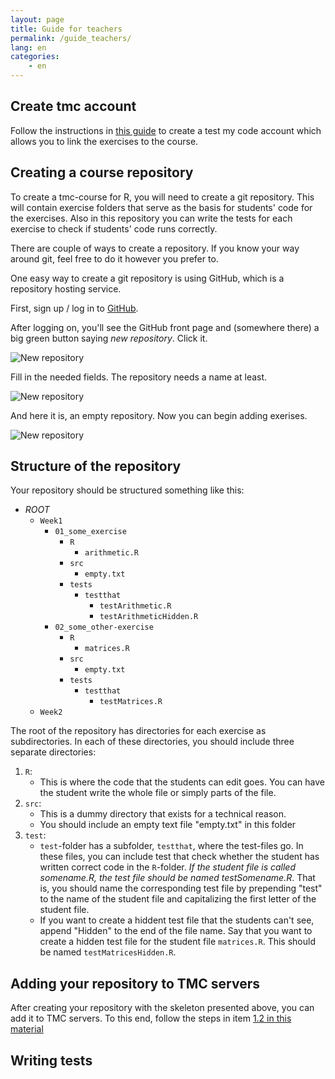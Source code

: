```yaml
---
layout: page
title: Guide for teachers
permalink: /guide_teachers/
lang: en
categories:
    - en
---
```


## Create tmc account

Follow the instructions in [this guide](http://testmycode-usermanual.github.io/usermanual/teachers.html) to create a test my code account which allows you to link the exercises to the course.

## Creating a course repository

To create a tmc-course for R, you will need to create a git repository. This will contain exercise folders that serve as the basis for students' code for the exercises. Also in this repository you can write the tests for each exercise to check if students' code runs correctly.

There are couple of ways to create a repository. If you know your way around git, feel free to do it however you prefer to.

One easy way to create a git repository is using GitHub, which is a repository hosting service.

First, sign up / log in to [GitHub](https://github.com).

After logging on, you'll see the GitHub front page and (somewhere there) a big green button saying *new repository*. Click it.

![New repository](../../resources/github_create_repo.png)

Fill in the needed fields. The repository needs a name at least.

![New repository](../../resources/creating_repo_2.png)

And here it is, an empty repository. Now you can begin adding exerises.

![New repository](../../resources/empty_repository.png)

## Structure of the repository

Your repository should be structured something like this:

- *ROOT*
    - `Week1`
        - `01_some_exercise`
            - `R`
                - `arithmetic.R`
            - `src`
                - `empty.txt`
            - `tests`
                - `testthat`
                    - `testArithmetic.R`
                    - `testArithmeticHidden.R`
        - `02_some_other-exercise`
            - `R`
                - `matrices.R`
            - `src`
                - `empty.txt`
            - `tests`
                - `testthat`
                    - `testMatrices.R`
    - `Week2`

The root of the repository has directories for each exercise as subdirectories. In each of these directories, you should include three separate directories:

1. `R`:
    - This is where the code that the students can edit goes. You can have the student write the whole file or simply parts of the file.
2. `src`:
    - This is a dummy directory that exists for a technical reason.
    - You should include an empty text file "empty.txt" in this folder
3. `test`:
    - `test`-folder has a subfolder, `testthat`, where the test-files go. In these files, you can include test that check whether the student has written correct code in the `R`-folder. *If the student file is called somename.R, the test file should be named testSomename.R*. That is, you should name the corresponding test file by prepending "test" to the name of the student file and capitalizing the first letter of the student file.
    - If you want to create a hiddent test file that the students can't see, append "Hidden" to the end of the file name. Say that you want to create a hidden test file for the student file `matrices.R`. This should be named `testMatricesHidden.R`.

## Adding your repository to TMC servers

After creating your repository with the skeleton presented above, you can add
it to TMC servers. To this end, follow the steps in item [1.2 in this material](http://testmycode-usermanual.github.io/usermanual/customcourse.html#creating_a_course)

## Writing tests
